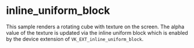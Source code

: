 # inline_uniform_block

This sample renders a rotating cube with texture on the screen. 
The alpha value of the texture is updated via the inline uniform block
which is enabled by the device extension of `VK_EXT_inline_uniform_block`.